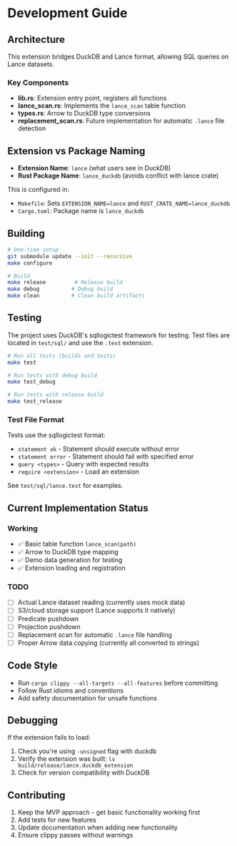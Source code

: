 # Development Guide

## Architecture

This extension bridges DuckDB and Lance format, allowing SQL queries on Lance datasets.

### Key Components

- **lib.rs**: Extension entry point, registers all functions
- **lance_scan.rs**: Implements the `lance_scan` table function
- **types.rs**: Arrow to DuckDB type conversions
- **replacement_scan.rs**: Future implementation for automatic `.lance` file detection

## Extension vs Package Naming

- **Extension Name**: `lance` (what users see in DuckDB)
- **Rust Package Name**: `lance_duckdb` (avoids conflict with lance crate)

This is configured in:
- `Makefile`: Sets `EXTENSION_NAME=lance` and `RUST_CRATE_NAME=lance_duckdb`
- `Cargo.toml`: Package name is `lance_duckdb`

## Building

```bash
# One-time setup
git submodule update --init --recursive
make configure

# Build
make release         # Release build
make debug          # Debug build
make clean          # Clean build artifacts
```

## Testing

The project uses DuckDB's sqllogictest framework for testing. Test files are located in `test/sql/` and use the `.test` extension.

```bash
# Run all tests (builds and tests)
make test

# Run tests with debug build
make test_debug

# Run tests with release build
make test_release
```

### Test File Format

Tests use the sqllogictest format:
- `statement ok` - Statement should execute without error
- `statement error` - Statement should fail with specified error
- `query <types>` - Query with expected results
- `require <extension>` - Load an extension

See `test/sql/lance.test` for examples.

## Current Implementation Status

### Working
- ✅ Basic table function `lance_scan(path)`
- ✅ Arrow to DuckDB type mapping
- ✅ Demo data generation for testing
- ✅ Extension loading and registration

### TODO
- [ ] Actual Lance dataset reading (currently uses mock data)
- [ ] S3/cloud storage support (Lance supports it natively)
- [ ] Predicate pushdown
- [ ] Projection pushdown
- [ ] Replacement scan for automatic `.lance` file handling
- [ ] Proper Arrow data copying (currently all converted to strings)

## Code Style

- Run `cargo clippy --all-targets --all-features` before committing
- Follow Rust idioms and conventions
- Add safety documentation for unsafe functions

## Debugging

If the extension fails to load:
1. Check you're using `-unsigned` flag with duckdb
2. Verify the extension was built: `ls build/release/lance.duckdb_extension`
3. Check for version compatibility with DuckDB

## Contributing

1. Keep the MVP approach - get basic functionality working first
2. Add tests for new features
3. Update documentation when adding new functionality
4. Ensure clippy passes without warnings
